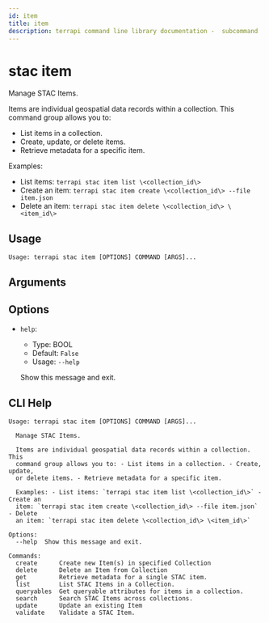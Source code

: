 ```yaml
---
id: item
title: item
description: terrapi command line library documentation -  subcommand
---
```


# stac item

Manage STAC Items.

Items are individual geospatial data records within a collection. This command group allows you to:
- List items in a collection.
- Create, update, or delete items.
- Retrieve metadata for a specific item.

Examples:
- List items: `terrapi stac item list \<collection_id\>`
- Create an item: `terrapi stac item create \<collection_id\> --file item.json`
- Delete an item: `terrapi stac item delete \<collection_id\> \<item_id\>`


## Usage

```
Usage: terrapi stac item [OPTIONS] COMMAND [ARGS]...
```

## Arguments


## Options

* `help`:
    * Type: BOOL
    * Default: `False`
    * Usage: `--help`

    Show this message and exit.



## CLI Help

```
Usage: terrapi stac item [OPTIONS] COMMAND [ARGS]...

  Manage STAC Items.

  Items are individual geospatial data records within a collection. This
  command group allows you to: - List items in a collection. - Create, update,
  or delete items. - Retrieve metadata for a specific item.

  Examples: - List items: `terrapi stac item list \<collection_id\>` - Create an
  item: `terrapi stac item create \<collection_id\> --file item.json` - Delete
  an item: `terrapi stac item delete \<collection_id\> \<item_id\>`

Options:
  --help  Show this message and exit.

Commands:
  create      Create new Item(s) in specified Collection
  delete      Delete an Item from Collection
  get         Retrieve metadata for a single STAC item.
  list        List STAC Items in a Collection.
  queryables  Get queryable attributes for items in a collection.
  search      Search STAC Items across collections.
  update      Update an existing Item
  validate    Validate a STAC Item.
```

